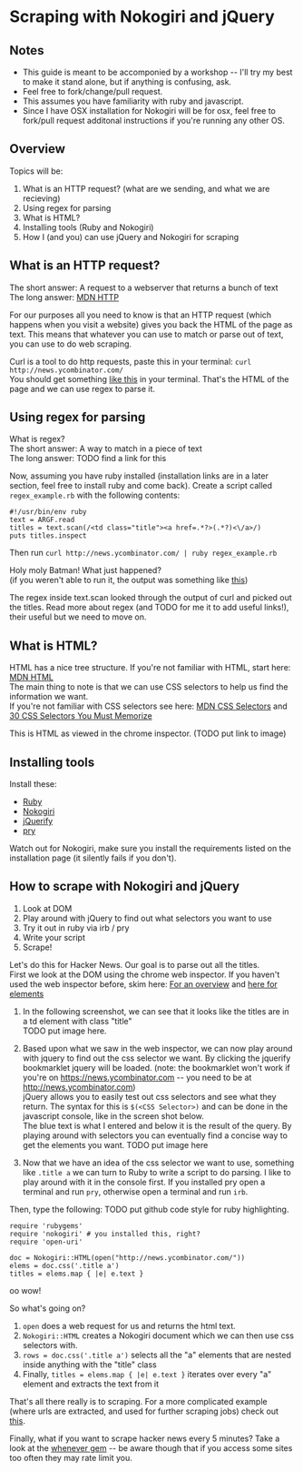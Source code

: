 # Scraping with Nokogiri and jQuery

## Notes

* This guide is meant to be accomponied by a workshop -- I'll try my best to make
it stand alone, but if anything is confusing, ask.
* Feel free to fork/change/pull request.
* This assumes you have familiarity with ruby and javascript.
* Since I have OSX installation for Nokogiri will be for osx, feel free to fork/pull request additonal instructions if you're running any other OS.

## Overview
Topics will be:

1. What is an HTTP request? (what are we sending, and what we are recieving)
2. Using regex for parsing
3. What is HTML?
4. Installing tools (Ruby and Nokogiri)
5. How I (and you) can use jQuery and Nokogiri for scraping


## What is an HTTP request?
The short answer: A request to a webserver that returns a bunch of text  
The long answer: [MDN HTTP](https://developer.mozilla.org/en-US/docs/HTTP)

For our purposes all you need to know is that an HTTP request (which happens when you visit a website) gives you back the HTML of the page as text. This means that whatever you can use to match or parse out of text, you can use to do web scraping.  

Curl is a tool to do http requests, paste this in your terminal: `curl http://news.ycombinator.com/`  
You should get something [like this](http://raw.github.com/ibash/guide_to_webscraping_with_ruby_and_javascript/master/curl_output.txt) in your terminal. That's the HTML of the page and we can use regex to parse it.

## Using regex for parsing
What is regex?  
The short answer: A way to match in a piece of text  
The long answer: TODO find a link for this

Now, assuming you have ruby installed (installation links are in a later section, feel free to install ruby and come back). Create a script called `regex_example.rb` with the following contents:  

```
#!/usr/bin/env ruby
text = ARGF.read
titles = text.scan(/<td class="title"><a href=.*?>(.*?)<\/a>/)
puts titles.inspect
```  

Then run `curl http://news.ycombinator.com/ | ruby regex_example.rb`

Holy moly Batman! What just happened?  
(if you weren't able to run it, the output was something like [this](https://raw.github.com/ibash/guide_to_webscraping_with_ruby_and_javascript/master/regex_example_output.txt))  

The regex inside text.scan looked through the output of curl and picked out the titles. Read more about regex (and TODO for me it to add useful links!), their useful but we need to move on.

## What is HTML?
HTML has a nice tree structure. If you're not familiar with HTML, start here: [MDN HTML](https://developer.mozilla.org/en-US/docs/HTML/Introduction)  
The main thing to note is that we can use CSS selectors to help us find the information we want.  
If you're not familiar with CSS selectors see here: [MDN CSS Selectors](https://developer.mozilla.org/en-US/docs/CSS/Getting_Started/Selectors) and [30 CSS Selectors You Must Memorize](http://net.tutsplus.com/tutorials/html-css-techniques/the-30-css-selectors-you-must-memorize/)

This is HTML as viewed in the chrome inspector. (TODO put link to image)

## Installing tools
Install these:

* [Ruby](http://www.ruby-lang.org/en/downloads/)
* [Nokogiri](http://nokogiri.org/tutorials/installing_nokogiri.html)
* [jQuerify](http://www.learningjquery.com/2009/04/better-stronger-safer-jquerify-bookmarklet/)
* [pry](http://pryrepl.org/) 

Watch out for Nokogiri, make sure you install the requirements listed on the installation page (it silently fails if you don't).

## How to scrape with Nokogiri and jQuery
1. Look at DOM
2. Play around with jQuery to find out what selectors you want to use
3. Try it out in ruby via irb / pry
4. Write your script
5. Scrape!

Let's do this for Hacker News. Our goal is to parse out all the titles.  
First we look at the DOM using the chrome web inspector. If you haven't used the web inspector before, skim here: [For an overview](https://developers.google.com/chrome-developer-tools/docs/overview) and [here for elements](https://developers.google.com/chrome-developer-tools/docs/elements)

1. In the following screenshot, we can see that it looks like the titles are in a td element with class "title"  
	TODO put image here.

2. Based upon what we saw in the web inspector, we can now play around with jquery to find out the css selector we want. By clicking the jquerify bookmarklet jquery will be loaded. (note: the bookmarklet won't work if you're on https://news.ycombinator.com -- you need to be at http://news.ycombinator.com)  
jQuery allows you to easily test out css selectors and see what they return. The syntax for this is `$(<CSS Selector>)` and can be done in the javascript console, like in the screen shot below.  
The blue text is what I entered and below it is the result of the query. By playing around with selectors you can eventually find a concise way to get the elements you want.
	TODO put image here

3. Now that we have an idea of the css selector we want to use, something like `.title a` we can turn to Ruby to write a script to do parsing. I like to play around with it in the console first. If you installed pry open a terminal and run `pry`, otherwise open a terminal and run `irb`.

Then, type the following:
TODO put github code style for ruby highlighting.
```
require 'rubygems'
require 'nokogiri' # you installed this, right?
require 'open-uri'

doc = Nokogiri::HTML(open("http://news.ycombinator.com/"))
elems = doc.css('.title a')
titles = elems.map { |e| e.text }
```

oo wow!

So what's going on?

1. `open` does a web request for us and returns the html text.
2. `Nokogiri::HTML` creates a Nokogiri document which we can then use css selectors with.
3. `rows = doc.css('.title a')` selects all the "a" elements that are nested inside anything with the "title" class
4. Finally, `titles = elems.map { |e| e.text }` iterates over every "a" element and extracts the text from it

That's all there really is to scraping. For a more complicated example (where urls are extracted, and used for further scraping jobs) check out [this](https://github.com/ibash/uiuc_class_api/blob/master/lib/scraper.rb).

Finally, what if you want to scrape hacker news every 5 minutes? Take a look at the [whenever gem](https://github.com/javan/whenever) -- be aware though that if you access some sites too often they may rate limit you.



